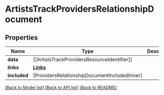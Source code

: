 # ArtistsTrackProvidersRelationshipDocument

## Properties
Name | Type | Description | Notes
------------ | ------------- | ------------- | -------------
**data** | [[ArtistsTrackProvidersResourceIdentifier]] |  | [optional] 
**links** | [**Links**](Links.md) |  | [optional] 
**included** | [ProvidersRelationshipDocumentIncludedInner] |  | [optional] 

[[Back to Model list]](../README.md#documentation-for-models) [[Back to API list]](../README.md#documentation-for-api-endpoints) [[Back to README]](../README.md)


